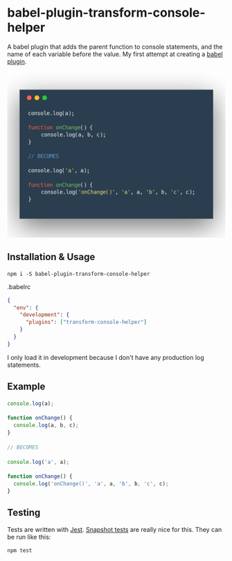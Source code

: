 # babel-plugin-transform-console-helper

A babel plugin that adds the parent function to console statements, and the name of each variable before the value. My first attempt at creating a [babel plugin](https://babeljs.io/).

![example code](./docs/example.png)

## Installation & Usage

```
npm i -S babel-plugin-transform-console-helper
```

.babelrc

```json
{
  "env": {
    "development": {
      "plugins": ["transform-console-helper"]
    }
  }
}
```

I only load it in development because I don't have any production log statements.

## Example

```javascript
console.log(a);

function onChange() {
  console.log(a, b, c);
}

// BECOMES

console.log('a', a);

function onChange() {
  console.log('onChange()', 'a', a, 'b', b, 'c', c);
}
```

## Testing

Tests are written with [Jest](https://jestjs.io). [Snapshot tests](https://jestjs.io/docs/en/snapshot-testing.html) are really nice for this. They can be run like this:

```
npm test
```
